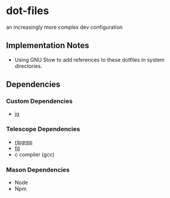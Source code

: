 # dot-files
an increasingly more complex dev configuration

## Implementation Notes
- Using GNU Stow to add references to these dotfiles in system directories.

## Dependencies

### Custom Dependencies
- [jq](https://stedolan.github.io/jq/)

### Telescope Dependencies
- [ripgrep](https://github.com/BurntSushi/ripgrep)
- [fd](https://github.com/sharkdp/fd)
- c compiler (gcc)

### Mason Dependencies
- Node
- Npm
